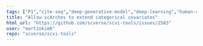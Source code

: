 ```yaml
---
tags: ["P1","cite-seq","deep-generative-model","deep-learning","human-cell-atlas","scrna-seq","scverse","single-cell-genomics","single-cell-rna-seq","variational-autoencoder","variational-bayes"]
title: "Allow scArches to extend categorical covariates"
html_url: "https://github.com/scverse/scvi-tools/issues/2583"
user: "martinkim0"
repo: "scverse/scvi-tools"
---
```


